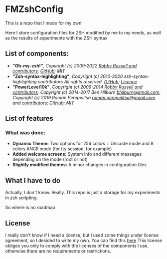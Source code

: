 # FMZshConfig

This is a repo that I made for my own

Here I store configuration files for ZSH modified by me to my needs, as well as the results of experiments with the ZSH syntax

## List of components:

- **"Oh-my-zsh!"**, *Copyright (c) 2009-2022 [Robby Russell and contributors](https://github.com/ohmyzsh/ohmyzsh/contributors); [GitHub](https://github.com/ohmyzsh/ohmyzsh); MIT*
- **"Zsh-syntax-highlighting"**, *Copyright (c) 2010-2020 zsh-syntax-highlighting contributors All rights reserved. [GitHub](https://github.com/zsh-users/zsh-syntax-highlighting/); [Licence](/.oh-my-zsh/custom/plugins/zsh-syntax-highlighting/COPYING.md)*
- **"PowerLevel10k"**, *Copyright (c) 2009-2014 [Robby Russell and contributors](https://github.com/robbyrussell/oh-my-zsh/contributors); Copyright (c) 2014-2017 Ben Hilburn <bhilburn@gmail.com>; Copyright (c) 2019 Roman Perepelitsa <roman.perepelitsa@gmail.com> and [contributors](https://github.com/romkatv/powerlevel10k/contributors); [GitHub](https://github.com/romkatv/powerlevel10k); MIT*

## List of features

### What was done:

- **Dynamic Theme:** Two options for 256 colors + Unicode mode and 8 colors ANCII mode (for tty session, for example)
- **Added welcome screens:** System info and different messages depending on the mode (root or not)
- **Slightly modified themes:** A minor changes in configuration files

## What I have to do

Actually, I don't know. Really. This repo is just a storage for my experiments in zsh scripting.

So where is no roadmap

## License

I really don't know if I need a license, but I used some things under license agreement, so I desided to write my own. You can find this [here](LICENSE) This license obliges you only to comply with the licenses of the components I use, otherwise there are no requirements or restrictions.
